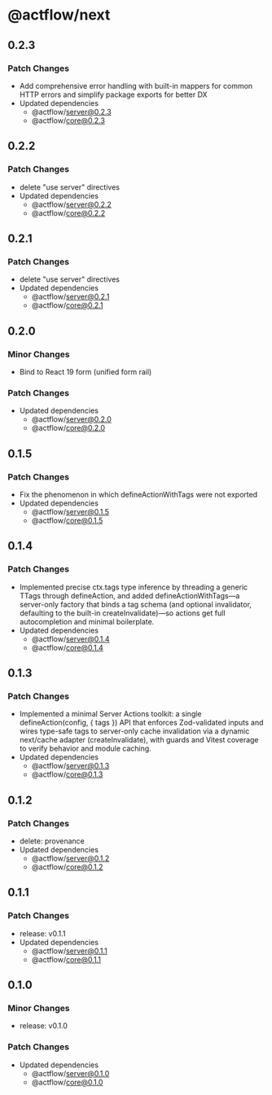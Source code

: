 # @actflow/next

## 0.2.3

### Patch Changes

- Add comprehensive error handling with built-in mappers for common HTTP errors and simplify package exports for better DX
- Updated dependencies
  - @actflow/server@0.2.3
  - @actflow/core@0.2.3

## 0.2.2

### Patch Changes

- delete "use server" directives
- Updated dependencies
  - @actflow/server@0.2.2
  - @actflow/core@0.2.2

## 0.2.1

### Patch Changes

- delete "use server" directives
- Updated dependencies
  - @actflow/server@0.2.1
  - @actflow/core@0.2.1

## 0.2.0

### Minor Changes

- Bind to React 19 form (unified form rail)

### Patch Changes

- Updated dependencies
  - @actflow/server@0.2.0
  - @actflow/core@0.2.0

## 0.1.5

### Patch Changes

- Fix the phenomenon in which defineActionWithTags were not exported
- Updated dependencies
  - @actflow/server@0.1.5
  - @actflow/core@0.1.5

## 0.1.4

### Patch Changes

- Implemented precise ctx.tags type inference by threading a generic TTags through defineAction, and added defineActionWithTags—a server-only factory that binds a tag schema (and optional invalidator, defaulting to the built-in createInvalidate)—so actions get full autocompletion and minimal boilerplate.
- Updated dependencies
  - @actflow/server@0.1.4
  - @actflow/core@0.1.4

## 0.1.3

### Patch Changes

- Implemented a minimal Server Actions toolkit: a single defineAction(config, { tags }) API that enforces Zod-validated inputs and wires type-safe tags to server-only cache invalidation via a dynamic next/cache adapter (createInvalidate), with guards and Vitest coverage to verify behavior and module caching.
- Updated dependencies
  - @actflow/server@0.1.3
  - @actflow/core@0.1.3

## 0.1.2

### Patch Changes

- delete: provenance
- Updated dependencies
  - @actflow/server@0.1.2
  - @actflow/core@0.1.2

## 0.1.1

### Patch Changes

- release: v0.1.1
- Updated dependencies
  - @actflow/server@0.1.1
  - @actflow/core@0.1.1

## 0.1.0

### Minor Changes

- release: v0.1.0

### Patch Changes

- Updated dependencies
  - @actflow/server@0.1.0
  - @actflow/core@0.1.0
